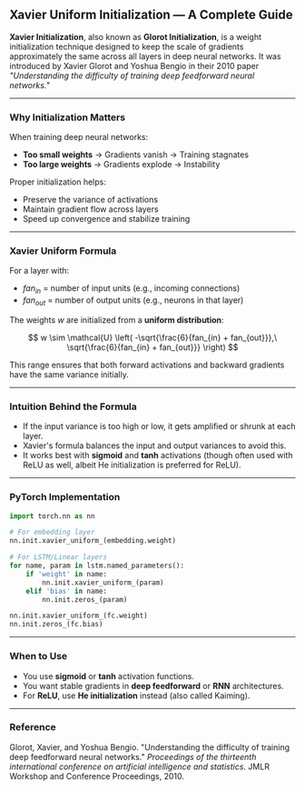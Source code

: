 

##  Xavier Uniform Initialization — A Complete Guide

**Xavier Initialization**, also known as **Glorot Initialization**, is a weight initialization technique designed to keep the scale of gradients approximately the same across all layers in deep neural networks. It was introduced by Xavier Glorot and Yoshua Bengio in their 2010 paper *"Understanding the difficulty of training deep feedforward neural networks."*

---

###  Why Initialization Matters

When training deep neural networks:

* **Too small weights** → Gradients vanish → Training stagnates
* **Too large weights** → Gradients explode → Instability

Proper initialization helps:

* Preserve the variance of activations
* Maintain gradient flow across layers
* Speed up convergence and stabilize training

---

###  Xavier Uniform Formula

For a layer with:

* $fan_{in}$ = number of input units (e.g., incoming connections)
* $fan_{out}$ = number of output units (e.g., neurons in that layer)

The weights $w$ are initialized from a **uniform distribution**:

$$
w \sim \mathcal{U} \left( -\sqrt{\frac{6}{fan_{in} + fan_{out}}},\ \sqrt{\frac{6}{fan_{in} + fan_{out}}} \right)
$$

This range ensures that both forward activations and backward gradients have the same variance initially.

---

###  Intuition Behind the Formula

* If the input variance is too high or low, it gets amplified or shrunk at each layer.
* Xavier's formula balances the input and output variances to avoid this.
* It works best with **sigmoid** and **tanh** activations (though often used with ReLU as well, albeit He initialization is preferred for ReLU).

---

###  PyTorch Implementation

```python
import torch.nn as nn

# For embedding layer
nn.init.xavier_uniform_(embedding.weight)

# For LSTM/Linear layers
for name, param in lstm.named_parameters():
    if 'weight' in name:
        nn.init.xavier_uniform_(param)
    elif 'bias' in name:
        nn.init.zeros_(param)

nn.init.xavier_uniform_(fc.weight)
nn.init.zeros_(fc.bias)
```

---

###  When to Use

*  You use **sigmoid** or **tanh** activation functions.
*  You want stable gradients in **deep feedforward** or **RNN** architectures.
*  For **ReLU**, use **He initialization** instead (also called Kaiming).

---

###  Reference

Glorot, Xavier, and Yoshua Bengio. "Understanding the difficulty of training deep feedforward neural networks." *Proceedings of the thirteenth international conference on artificial intelligence and statistics*. JMLR Workshop and Conference Proceedings, 2010.

 
